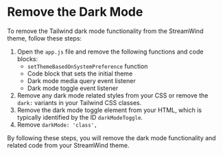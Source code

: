 # Remove the Dark Mode

To remove the Tailwind dark mode functionality from the StreamWind theme, follow these steps:

1. Open the `app.js` file and remove the following functions and code blocks:
   * `setThemeBasedOnSystemPreference` function
   * Code block that sets the initial theme
   * Dark mode media query event listener
   * Dark mode toggle event listener
2. Remove any dark mode related styles from your CSS or remove the `dark:` variants in your Tailwind CSS classes.
3. Remove the dark mode toggle element from your HTML, which is typically identified by the ID `darkModeToggle`.
4. Remove  `darkMode: 'class',`

By following these steps, you will remove the dark mode functionality and related code from your StreamWind theme.
